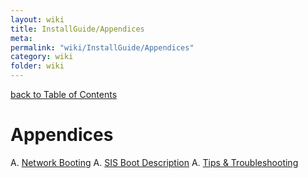 ```yaml
---
layout: wiki
title: InstallGuide/Appendices
meta: 
permalink: "wiki/InstallGuide/Appendices"
category: wiki
folder: wiki
---
```

<!-- Name: InstallGuide/Appendices -->
<!-- Version: 1 -->
<!-- Author: jparpail -->
[back to Table of Contents](InstallGuide)

# Appendices

 A. [Network Booting](InstallGuide/Appendices/NetworkBooting)
 A. [SIS Boot Description](InstallGuide/Appendices/SISBoot)
 A. [Tips & Troubleshooting](InstallGuide/Appendices/Tips)
